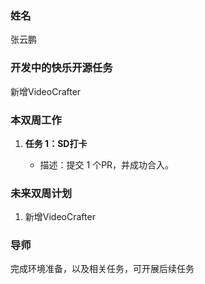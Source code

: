 ### 姓名

张云鹏  

### 开发中的快乐开源任务

新增VideoCrafter

### 本双周工作

1. **任务 1：SD打卡**

   - 描述：提交 1 个PR，并成功合入。

### 未来双周计划

1. 新增VideoCrafter

### 导师
完成环境准备，以及相关任务，可开展后续任务

